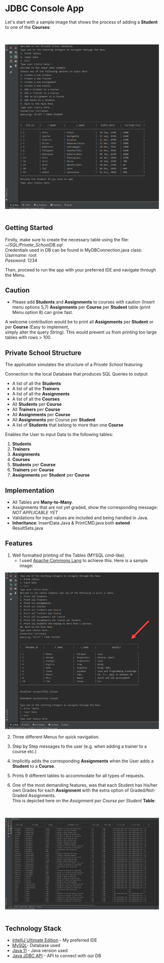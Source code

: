 # JDBC Console App


Let's start with a sample image that shows the process of adding a **Student** to one of the **Courses**:

<br></br>
<img src="./Images/MenuStyle.png" alt="Main Menu">
<br></br>

## Getting Started

Firstly, make sure to create the necessary table using the file: *~/SQL/Private_SchoolDB.sql* <br>
Credentials used in DB can be found in MyDBConnection.java class: <br>
*Username*: root <br>
*Password*: 1234

Then, proceed to run the app with your preferred IDE and navigate through the Menu.

## Caution

- Please add **Students** and **Assignments** to courses with caution (Insert menu options 5,7)
**Assignments** per **Course** per **Student** table (print Menu option 8) can grow fast.

A welcome contribution would be to print all **Assignments** per **Student** or per **Course** (Easy to implement, <br>simply alter the query String).
This would prevent us from printing too large tables with rows > 100.




## Private School Structure

The application simulates the structure of a *Private School* featuring:

Connection to the local Database that produces SQL Queries to output:
- A list of all the **Students**
- A list of all the **Trainers**
- A list of all the **Assignments**
- A list of all the **Courses**
- All **Students** per **Course**
- All **Trainers** per **Course**
- All **Assignments** per **Course**
- All **Assignments** per Course per **Student**
- A list of **Students** that belong to more than one **Course**

Enables the User to input Data to the following tables:

1. **Students**
2. **Trainers**
3. **Assignments**
4. **Courses**
5. **Students** per **Course**
6. **Trainers** per **Course**
7. **Assignments** per **Student** per **Course**

## Implementation

- All Tables are **Many-to-Many**.
- Assignments that are not yet graded, show the corresponding message: *NOT APPLICABLE YET*
- Validations for input values are included and being handled in Java.
- **Inheritance**: InsertData.Java & PrintCMD.java both **extend** ResultSets.java

## Features

1. Well formatted printing of the Tables (MYSQL cmd-like).
    * I used [Apache Commons Lang](https://commons.apache.org/proper/commons-lang/download_lang.cgi/) to achieve this. Here is a sample image:

    
<img src="./Images/TrainersTable.png" alt="Trainers Table">




	
2. Three different Menus for quick navigation.
	
3. Step by Step messages to the user (e.g. when adding a trainer to a course etc.)

4. Implicitly adds the corresponding **Assignments** when the User adds
	   a **Student** to a **Course**.

5. Prints 9 different tables to accommodate for all types of requests.

6. One of the most demanding features, was that each Student has his/her own Grades for each **Assignment** with the extra option of Graded/Not-Graded Assignments.  <br>
This is depicted here on the *Assignment per Course per Student* **Table**:

<br></br>
<img src="./Images/Student_Assignment_Course.png" alt="Student per Assignment per Course">
<br></br>


## Technology Stack


* [IntelliJ Ultimate Edition](https://www.jetbrains.com/idea/) - My preferred IDE
* [MySQL](https://www.mysql.com/)- Database used
* [Java 11](https://www.oracle.com/java/technologies/javase-jdk11-downloads.html) - Java version used
* [Java JDBC API](https://docs.oracle.com/javase/8/docs/technotes/guides/jdbc/) - API to connect with our DB


